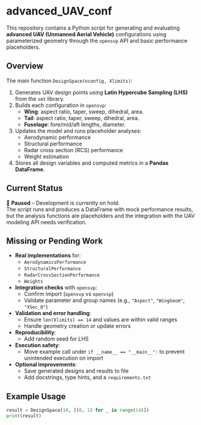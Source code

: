 # advanced_UAV_conf

This repository contains a Python script for generating and evaluating **advanced UAV (Unmanned Aerial Vehicle)** configurations using parameterized geometry through the `opensvp` API and basic performance placeholders.

## Overview
The main function `DesignSpace(nconfig, Xlimits)`:
1. Generates UAV design points using **Latin Hypercube Sampling (LHS)** from the `smt` library.
2. Builds each configuration in `opensvp`:
   - **Wing**: aspect ratio, taper, sweep, dihedral, area.
   - **Tail**: aspect ratio, taper, sweep, dihedral, area.
   - **Fuselage**: fore/mid/aft lengths, diameter.
3. Updates the model and runs placeholder analyses:
   - Aerodynamic performance
   - Structural performance
   - Radar cross section (RCS) performance
   - Weight estimation
4. Stores all design variables and computed metrics in a **Pandas DataFrame**.

## Current Status
🚧 **Paused** – Development is currently on hold.  
The script runs and produces a DataFrame with mock performance results, but the analysis functions are placeholders and the integration with the UAV modeling API needs verification.

## Missing or Pending Work
- **Real implementations** for:
  - `AerodynamicsPerformance`
  - `StructuralPerformance`
  - `RadarCrossSectionPerformance`
  - `Weights`
- **Integration checks** with `opensvp`:
  - Confirm import (`opensvp` vs `openvsp`)
  - Validate parameter and group names (e.g., `"Aspect"`, `"WingGeom"`, `"XSec_0"`)
- **Validation and error handling**:
  - Ensure `len(Xlimits) == 14` and values are within valid ranges
  - Handle geometry creation or update errors
- **Reproducibility**:
  - Add random seed for LHS
- **Execution safety**:
  - Move example call under `if __name__ == "__main__":` to prevent unintended execution on import
- **Optional improvements**:
  - Save generated designs and results to file
  - Add docstrings, type hints, and a `requirements.txt`

## Example Usage
```python
result = DesignSpace(10, [(0, 1) for _ in range(14)])
print(result)
